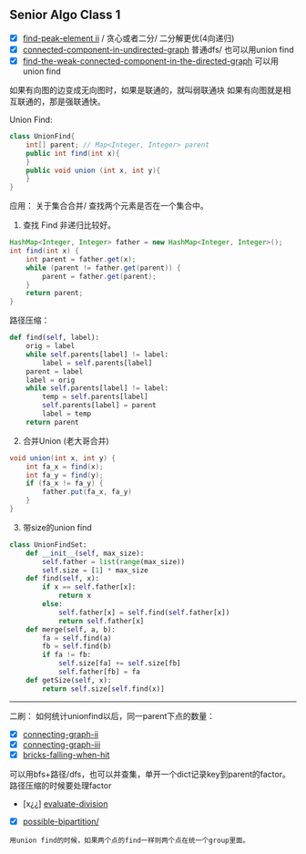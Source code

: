 ## Senior Algo Class 1
- [x] [find-peak-element ii](https://www.lintcode.com/problem/find-peak-element-ii/description) / 贪心或者二分/ 二分解更优(4向递归)
- [x] [connected-component-in-undirected-graph](https://www.lintcode.com/problem/connected-component-in-undirected-graph/description) 普通dfs/ 也可以用union find
- [x] [find-the-weak-connected-component-in-the-directed-graph](https://www.lintcode.com/problem/find-the-weak-connected-component-in-the-directed-graph/description) 可以用union find

如果有向图的边变成无向图时，如果是联通的，就叫弱联通块
如果有向图就是相互联通的，那是强联通快。

Union Find:
```java
class UnionFind{
	int[] parent; // Map<Integer, Integer> parent
	public int find(int x){
	}
	public void union (int x, int y){
	}
}
```

应用： 关于集合合并/ 查找两个元素是否在一个集合中。

1. 查找 Find
非递归比较好。 

```java
HashMap<Integer, Integer> father = new HashMap<Integer, Integer>();
int find(int x) {
	int parent = father.get(x);
	while (parent != father.get(parent)) {
		parent = father.get(parent);
	}
	return parent;
}
```

路径压缩：
```python
def find(self, label):
	orig = label
	while self.parents[label] != label:
		label = self.parents[label]
	parent = label
	label = orig
	while self.parents[label] != label:
		temp = self.parents[label]
		self.parents[label] = parent
		label = temp
	return parent
```
2. 合并Union (老大哥合并)

```java
void union(int x, int y) {
	int fa_x = find(x);
	int fa_y = find(y);
	if (fa_x != fa_y) {
		father.put(fa_x, fa_y)
	}
}
```

3. 带size的union find
```python
class UnionFindSet:
    def __init__(self, max_size):
        self.father = list(range(max_size))
        self.size = [1] * max_size
    def find(self, x):
        if x == self.father[x]:
            return x
        else:
            self.father[x] = self.find(self.father[x])
            return self.father[x]
    def merge(self, a, b):
        fa = self.find(a)
        fb = self.find(b)
        if fa != fb:
            self.size[fa] += self.size[fb]
            self.father[fb] = fa
    def getSize(self, x):
        return self.size[self.find(x)]
```
---
二刷：
如何统计unionfind以后，同一parent下点的数量：
- [x] [connecting-graph-ii](https://www.lintcode.com/problem/connecting-graph-ii/description) 
- [x] [connecting-graph-iii](https://www.lintcode.com/problem/connecting-graph-iii/description)
- [x] [bricks-falling-when-hit](https://www.leetcode.com/problems/bricks-falling-when-hit/)

可以用bfs+路径/dfs，也可以并查集，单开一个dict记录key到parent的factor。
路径压缩的时候要处理factor
- [x¿¿] [evaluate-division](https://www.leetcode.com/problems/evaluate-division/) 

- [x] [possible-bipartition/](https://leetcode.com/problems/possible-bipartition/)
```
用union find的时候，如果两个点的find一样则两个点在统一个group里面。
```
